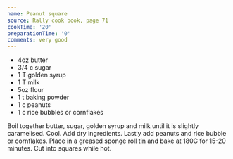 ```yaml
---
name: Peanut square
source: Rally cook book, page 71
cookTime: '20'
preparationTime: '0'
comments: very good
---
```


* 4oz butter
* 3/4 c sugar
* 1 T golden syrup
* 1 T milk
* 5oz flour
* 1 t baking powder
* 1 c peanuts
* 1 c rice bubbles or cornflakes

Boil together butter, sugar, golden syrup and milk until it is slightly caramelised.  Cool.  Add dry ingredients.  Lastly add peanuts and rice bubble or cornflakes.  Place in a greased sponge roll tin and bake at 180C for 15-20 minutes.  Cut into squares while hot.

